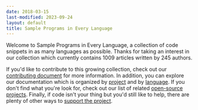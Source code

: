 ```yaml
---
date: 2018-03-15
last-modified: 2023-09-24
layout: default
title: Sample Programs in Every Language
---
```


Welcome to Sample Programs in Every Language, a collection of code snippets in as many languages as possible. Thanks for taking an interest in our collection which currently contains 1009 articles written by 245 authors.

If you'd like to contribute to this growing collection, check out our [contributing document](https://github.com/TheRenegadeCoder/sample-programs/blob/master/.github/CONTRIBUTING.md) for more information. In addition, you can explore our documentation which is organized by [project](/projects) and by [language](/languages). If you don't find what you're look for, check out our list of related [open-source projects](/related). Finally, if code isn't your thing but you'd still like to help, there are plenty of other ways to [support the project](https://therenegadecoder.com/updates/5-ways-you-can-support-the-renegade-coder/).